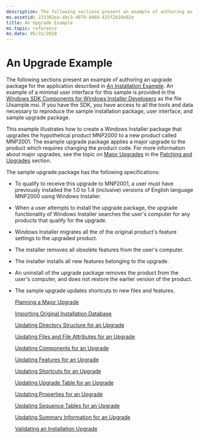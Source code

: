 ```yaml
---
description: The following sections present an example of authoring an upgrade package for the application described in An Installation Example.
ms.assetid: 233302ea-abc3-4879-b868-425f2b10e02e
title: An Upgrade Example
ms.topic: reference
ms.date: 05/31/2018
---
```


# An Upgrade Example

The following sections present an example of authoring an upgrade package for the application described in [An Installation Example](an-installation-example.md). An example of a minimal user interface for this sample is provided in the [Windows SDK Components for Windows Installer Developers](platform-sdk-components-for-windows-installer-developers.md) as the file Uisample.msi. If you have the SDK, you have access to all the tools and data necessary to reproduce the sample installation package, user interface, and sample upgrade package.

This example illustrates how to create a Windows Installer package that upgrades the hypothetical product MNP2000 to a new product called MNP2001. The example upgrade package applies a major upgrade to the product which requires changing the product code. For more information about major upgrades, see the topic on [Major Upgrades](major-upgrades.md) in the [Patching and Upgrades](patching-and-upgrades.md) section.

The sample upgrade package has the following specifications:

-   To qualify to receive this upgrade to MNP2001, a user must have previously installed the 1.0 to 1.4 (inclusive) versions of English language MNP2000 using Windows Installer.
-   When a user attempts to install the upgrade package, the upgrade functionality of Windows Installer searches the user's computer for any products that qualify for the upgrade.
-   Windows Installer migrates all the of the original product's feature settings to the upgraded product.
-   The installer removes all obsolete features from the user's computer.
-   The installer installs all new features belonging to the upgrade.
-   An uninstall of the upgrade package removes the product from the user's computer, and does not restore the earlier version of the product.
-   The sample upgrade updates shortcuts to new files and features.

    [Planning a Major Upgrade](planning-a-major-upgrade.md)

    [Importing Original Installation Database](importing-original-installation-database.md)

    [Updating Directory Structure for an Upgrade](updating-directory-structure-for-an-upgrade.md)

    [Updating Files and File Attributes for an Upgrade](updating-files-and-file-attributes-for-an-upgrade.md)

    [Updating Components for an Upgrade](updating-components-for-an-upgrade.md)

    [Updating Features for an Upgrade](updating-features-for-an-upgrade.md)

    [Updating Shortcuts for an Upgrade](updating-shortcuts-for-an-upgrade.md)

    [Updating Upgrade Table for an Upgrade](updating-upgrade-table-for-an-upgrade.md)

    [Updating Properties for an Upgrade](updating-properties-for-an-upgrade.md)

    [Updating Sequence Tables for an Upgrade](updating-sequence-tables-for-an-upgrade.md)

    [Updating Summary Information for an Upgrade](updating-summary-information-for-an-upgrade.md)

    [Validating an Installation Upgrade](validating-an-installation-upgrade.md)

 

 



